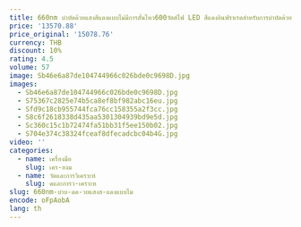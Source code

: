 ```yaml
---
title: 660nm บำบัดด้วยแสงสีแดงแบบไม่มีการสั่นไหว600วัตต์ไฟ LED สีแดงอินฟราเรดสำหรับการบำบัดด้วยแสงสำหรับร่างกายอย่างเต็มที่
price: '13570.88'
price_original: '15078.76'
currency: THB
discount: 10%
rating: 4.5
volume: 57
image: Sb46e6a87de104744966c026bde0c9698D.jpg
images:
  - Sb46e6a87de104744966c026bde0c9698D.jpg
  - S75367c2825e74b5ca8ef8bf982abc16eu.jpg
  - Sfd9c18cb955744fca76cc158355a2f3cc.jpg
  - S8c6f2618338d435aa5301304939bd9e5d.jpg
  - Sc360c15c1b72474fa51bb31f5ee150b02.jpg
  - S704e374c38324fceaf8dfecadcbc04b4G.jpg
video: ''
categories:
  - name: เครื่องมือ
    slug: เคร-องม
  - name: วัดและการวิเคราะห์
    slug: ดและการว-เคราะห
slug: 660nm-บำบ-ดด-วยแสงส-แดงแบบไม
encode: oFpAobA
lang: th
---
```

  